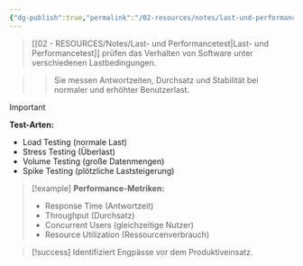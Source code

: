 ```yaml
---
{"dg-publish":true,"permalink":"/02-resources/notes/last-und-performancetest/","tags":["qualitaetssicherung/performance","testing/nonfunctional","AP2025/neu"],"noteIcon":"","updated":"2025-09-16T16:45:37.890+02:00"}
---
```



>[[02 - RESOURCES/Notes/Last- und Performancetest\|Last- und Performancetest]] prüfen das Verhalten von Software unter verschiedenen Lastbedingungen.

>>Sie messen Antwortzeiten, Durchsatz und Stabilität bei normaler und erhöhter Benutzerlast.

>[!important] 
>**Test-Arten:**
>- Load Testing (normale Last)
>- Stress Testing (Überlast)
>- Volume Testing (große Datenmengen)
>- Spike Testing (plötzliche Laststeigerung)

>[!example] 
>**Performance-Metriken:**
>- Response Time (Antwortzeit)
>- Throughput (Durchsatz)
>- Concurrent Users (gleichzeitige Nutzer)
>- Resource Utilization (Ressourcenverbrauch)

>[!success] 
>Identifiziert Engpässe vor dem Produktiveinsatz.